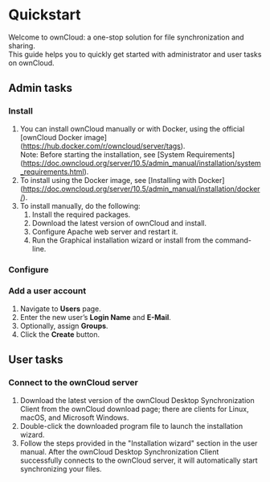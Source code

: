 # Quickstart
Welcome to ownCloud: a one-stop solution for file synchronization and sharing.
<br>
This guide helps you to quickly get started with administrator and user tasks on ownCloud.
## Admin tasks
### Install
1. You can install ownCloud manually or with Docker, using the official [ownCloud Docker image] (https://hub.docker.com/r/owncloud/server/tags).<br>
   Note: Before starting the installation, see [System Requirements] (https://doc.owncloud.org/server/10.5/admin_manual/installation/system_requirements.html).
2. To install using the Docker image, see [Installing with Docker] (https://doc.owncloud.org/server/10.5/admin_manual/installation/docker/).
3. To install manually, do the following:
   1. Install the required packages.
   2. Download the latest version of ownCloud and install.
   3. Configure Apache web server and restart it.
   4. Run the Graphical installation wizard or install from the command-line.
   
### Configure

### Add a user account
1. Navigate to **Users** page.
2. Enter the new user’s **Login Name** and **E-Mail**.
3. Optionally, assign **Groups**.
4. Click the **Create** button.

## User tasks
### Connect to the ownCloud server
1. Download the latest version of the ownCloud Desktop Synchronization Client from the ownCloud download page; there are clients for Linux, macOS, and Microsoft Windows.
2. Double-click the downloaded program file to launch the installation wizard.
3. Follow the steps provided in the "Installation wizard" section in the user manual. 
   After the ownCloud Desktop Synchronization Client successfully connects to the ownCloud server, it will automatically start synchronizing your files.
 


